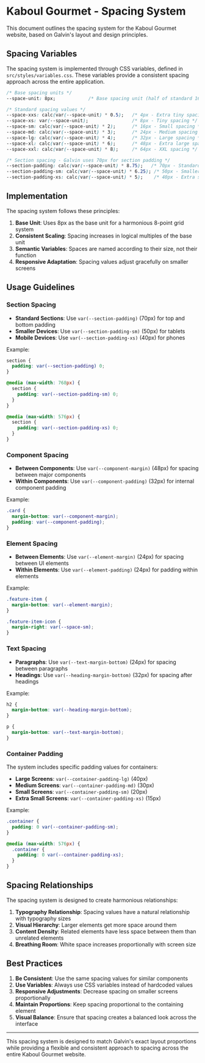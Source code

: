 # Kaboul Gourmet - Spacing System

This document outlines the spacing system for the Kaboul Gourmet website, based on Galvin's layout and design principles.

## Spacing Variables

The spacing system is implemented through CSS variables, defined in `src/styles/variables.css`. These variables provide a consistent spacing approach across the entire application.

```css
/* Base spacing units */
--space-unit: 8px;            /* Base spacing unit (half of standard 16px) */

/* Standard spacing values */
--space-xxs: calc(var(--space-unit) * 0.5);   /* 4px - Extra tiny spacing */
--space-xs: var(--space-unit);                /* 8px - Tiny spacing */
--space-sm: calc(var(--space-unit) * 2);      /* 16px - Small spacing */
--space-md: calc(var(--space-unit) * 3);      /* 24px - Medium spacing */
--space-lg: calc(var(--space-unit) * 4);      /* 32px - Large spacing */
--space-xl: calc(var(--space-unit) * 6);      /* 48px - Extra large spacing */
--space-xxl: calc(var(--space-unit) * 8);     /* 64px - XXL spacing */

/* Section spacing - Galvin uses 70px for section padding */
--section-padding: calc(var(--space-unit) * 8.75);   /* 70px - Standard section padding */
--section-padding-sm: calc(var(--space-unit) * 6.25); /* 50px - Smaller section padding */
--section-padding-xs: calc(var(--space-unit) * 5);    /* 40px - Extra small section padding */
```

## Implementation

The spacing system follows these principles:

1. **Base Unit**: Uses 8px as the base unit for a harmonious 8-point grid system
2. **Consistent Scaling**: Spacing increases in logical multiples of the base unit
3. **Semantic Variables**: Spaces are named according to their size, not their function
4. **Responsive Adaptation**: Spacing values adjust gracefully on smaller screens

## Usage Guidelines

### Section Spacing

- **Standard Sections**: Use `var(--section-padding)` (70px) for top and bottom padding
- **Smaller Devices**: Use `var(--section-padding-sm)` (50px) for tablets
- **Mobile Devices**: Use `var(--section-padding-xs)` (40px) for phones

Example:
```css
section {
  padding: var(--section-padding) 0;
}

@media (max-width: 768px) {
  section {
    padding: var(--section-padding-sm) 0;
  }
}

@media (max-width: 576px) {
  section {
    padding: var(--section-padding-xs) 0;
  }
}
```

### Component Spacing

- **Between Components**: Use `var(--component-margin)` (48px) for spacing between major components
- **Within Components**: Use `var(--component-padding)` (32px) for internal component padding

Example:
```css
.card {
  margin-bottom: var(--component-margin);
  padding: var(--component-padding);
}
```

### Element Spacing

- **Between Elements**: Use `var(--element-margin)` (24px) for spacing between UI elements
- **Within Elements**: Use `var(--element-padding)` (24px) for padding within elements

Example:
```css
.feature-item {
  margin-bottom: var(--element-margin);
}

.feature-item-icon {
  margin-right: var(--space-sm);
}
```

### Text Spacing

- **Paragraphs**: Use `var(--text-margin-bottom)` (24px) for spacing between paragraphs
- **Headings**: Use `var(--heading-margin-bottom)` (32px) for spacing after headings

Example:
```css
h2 {
  margin-bottom: var(--heading-margin-bottom);
}

p {
  margin-bottom: var(--text-margin-bottom);
}
```

### Container Padding

The system includes specific padding values for containers:

- **Large Screens**: `var(--container-padding-lg)` (40px)
- **Medium Screens**: `var(--container-padding-md)` (30px) 
- **Small Screens**: `var(--container-padding-sm)` (20px)
- **Extra Small Screens**: `var(--container-padding-xs)` (15px)

Example:
```css
.container {
  padding: 0 var(--container-padding-sm);
}

@media (max-width: 576px) {
  .container {
    padding: 0 var(--container-padding-xs);
  }
}
```

## Spacing Relationships

The spacing system is designed to create harmonious relationships:

1. **Typography Relationship**: Spacing values have a natural relationship with typography sizes
2. **Visual Hierarchy**: Larger elements get more space around them
3. **Content Density**: Related elements have less space between them than unrelated elements
4. **Breathing Room**: White space increases proportionally with screen size

## Best Practices

1. **Be Consistent**: Use the same spacing values for similar components
2. **Use Variables**: Always use CSS variables instead of hardcoded values
3. **Responsive Adjustments**: Decrease spacing on smaller screens proportionally
4. **Maintain Proportions**: Keep spacing proportional to the containing element
5. **Visual Balance**: Ensure that spacing creates a balanced look across the interface

---

This spacing system is designed to match Galvin's exact layout proportions while providing a flexible and consistent approach to spacing across the entire Kaboul Gourmet website. 